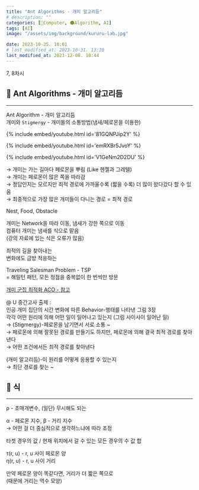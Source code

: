 ```yaml
---
title: "Ant Algorithms - 개미 알고리듬"
# description: ""
categories: [💫Computer, 🌑Algorithm, AI]
tags: [AI]
image: "/assets/img/background/kururu-lab.jpg"

date: 2023-10-25. 10:01
# last_modified_at: 2023-10-31. 13:30
last_modified_at: 2023-12-08. 10:44
---
```


7, 8차시  

## 💫 Ant Algorithms - 개미 알고리듬

---

Ant Algorithm - 개미 알고리듬  
개미와 `Stigmergy` - 개미들의 소통방법(냄새/페로몬을 이용한)  

{% include embed/youtube.html id='81GQNPJip2Y' %}

{% include embed/youtube.html id='emRXBr5JvoY' %}

{% include embed/youtube.html id='V1GeNm2D2DU' %}

→ 개미는 가는 길마다 페로몬을 뿌림 (Like 헨젤과 그레텔)  
→ 개미는 페로몬이 많은 쪽을 따라감  
→ 정답인지는 모르지만 최적 경로에 가까울수록 (짧을 수록) 더 많이 왔다갔다 할 수 있음  
→ 최종적으로 가장 많은 개미들이 다니는 경로 = 최적 경로  

Nest, Food, Obstacle  

개미는 Network을 따라 이동, 냄새가 강한 쪽으로 이동  
컴퓨터 개미는 냄새를 식으로 맡음  
(강의 자료에 있는 식은 오류가 많음)  

최적의 길을 찾아내는  
변화에도 금방 적응하는  

Traveling Salesman Problem - TSP  
= 해밀턴 패턴, 모든 정점을 중복없이 한 번씩만 방문  

[개미 군집 최적화 ACO - 참고](https://www.mql5.com/ko/articles/11602)  

@ U 중간고사 출제 :  
인공 개미 집단의 시간 변화에 따른 Behavior-행태를 나타낸 그림 3장  
각각 어떤 원리에 의해 어떤 일이 일어나고 있는지 (그림 사이사이 일어난 일)  
→ (Stigmergy)-페로몬을 남기면서 서로 소통 ~  
→ 페로몬에 의해 잘못된 경로를 만들기도 하지만, 페로몬에 의해 결국 최적 경로를 찾아낸다  
→ 어떤 조건에서든 최적 경로를 찾아낸다  

(개미 알고리듬)-이 원리를 어떻게 응용할 수 있는지  
→ 최단 경로를 찾는 ~  

## 💫 식

---

ρ - 초매개변수, (일단) 무시해도 되는  

α - 페로몬 지수, β - 거리 지수  
→ 어떤 걸 더 중심적으로 생각하느냐에 따라 조정  

타겟 경우의 값 / 현재 위치에서 갈 수 있는 모든 경우의 수 값 합  

τ(r, u) - r, u 사이 페로몬 양  
η(r, u) - r, u 사이 거리  

만약 페로몬 양이 똑같다면, 거리가 더 짧은 쪽으로  
(때문에 거리는 역수 모양)  
